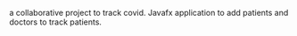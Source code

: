 a collaborative project to track covid. Javafx application to add patients and doctors to track patients.
